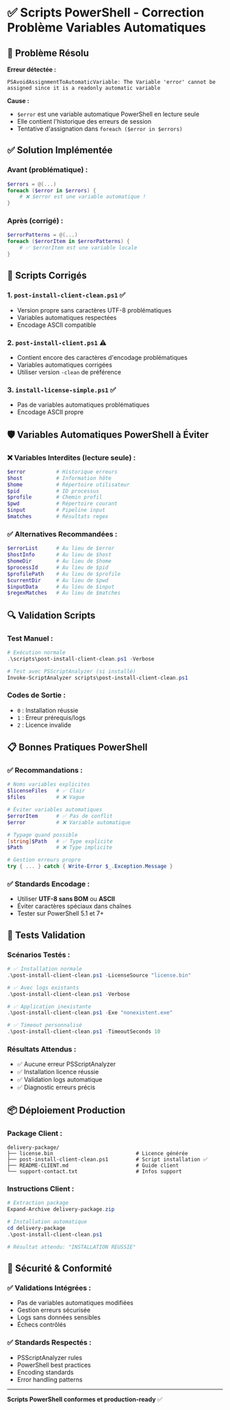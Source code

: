 # ✅ Scripts PowerShell - Correction Problème Variables Automatiques

## 🔧 Problème Résolu

**Erreur détectée :**
```
PSAvoidAssignmentToAutomaticVariable: The Variable 'error' cannot be assigned since it is a readonly automatic variable
```

**Cause :**
- `$error` est une variable automatique PowerShell en lecture seule
- Elle contient l'historique des erreurs de session
- Tentative d'assignation dans `foreach ($error in $errors)`

## ✅ Solution Implémentée

### Avant (problématique) :
```powershell
$errors = @(...)
foreach ($error in $errors) {
    # ❌ $error est une variable automatique !
}
```

### Après (corrigé) :
```powershell
$errorPatterns = @(...)
foreach ($errorItem in $errorPatterns) {
    # ✅ $errorItem est une variable locale
}
```

## 📁 Scripts Corrigés

### 1. **`post-install-client-clean.ps1`** ✅
- Version propre sans caractères UTF-8 problématiques
- Variables automatiques respectées
- Encodage ASCII compatible

### 2. **`post-install-client.ps1`** ⚠️
- Contient encore des caractères d'encodage problématiques
- Variables automatiques corrigées
- Utiliser version `-clean` de préférence

### 3. **`install-license-simple.ps1`** ✅
- Pas de variables automatiques problématiques
- Encodage ASCII propre

## 🛡️ Variables Automatiques PowerShell à Éviter

### ❌ **Variables Interdites** (lecture seule) :
```powershell
$error          # Historique erreurs
$host           # Information hôte
$home           # Répertoire utilisateur  
$pid            # ID processus
$profile        # Chemin profil
$pwd            # Répertoire courant
$input          # Pipeline input
$matches        # Résultats regex
```

### ✅ **Alternatives Recommandées** :
```powershell
$errorList      # Au lieu de $error
$hostInfo       # Au lieu de $host
$homeDir        # Au lieu de $home
$processId      # Au lieu de $pid
$profilePath    # Au lieu de $profile
$currentDir     # Au lieu de $pwd
$inputData      # Au lieu de $input
$regexMatches   # Au lieu de $matches
```

## 🔍 Validation Scripts

### Test Manuel :
```powershell
# Exécution normale
.\scripts\post-install-client-clean.ps1 -Verbose

# Test avec PSScriptAnalyzer (si installé)
Invoke-ScriptAnalyzer scripts\post-install-client-clean.ps1
```

### Codes de Sortie :
- `0` : Installation réussie
- `1` : Erreur prérequis/logs  
- `2` : Licence invalide

## 📋 Bonnes Pratiques PowerShell

### ✅ **Recommandations** :
```powershell
# Noms variables explicites
$licenseFiles   # ✅ Clair
$files          # ❌ Vague

# Éviter variables automatiques
$errorItem      # ✅ Pas de conflit
$error          # ❌ Variable automatique

# Typage quand possible
[string]$Path   # ✅ Type explicite
$Path           # ❌ Type implicite

# Gestion erreurs propre
try { ... } catch { Write-Error $_.Exception.Message }
```

### ✅ **Standards Encodage** :
- Utiliser **UTF-8 sans BOM** ou **ASCII**
- Éviter caractères spéciaux dans chaînes
- Tester sur PowerShell 5.1 et 7+

## 🧪 Tests Validation

### Scénarios Testés :
```powershell
# ✅ Installation normale
.\post-install-client-clean.ps1 -LicenseSource "license.bin"

# ✅ Avec logs existants  
.\post-install-client-clean.ps1 -Verbose

# ✅ Application inexistante
.\post-install-client-clean.ps1 -Exe "nonexistent.exe"

# ✅ Timeout personnalisé
.\post-install-client-clean.ps1 -TimeoutSeconds 10
```

### Résultats Attendus :
- ✅ Aucune erreur PSScriptAnalyzer
- ✅ Installation licence réussie
- ✅ Validation logs automatique
- ✅ Diagnostic erreurs précis

## 📦 Déploiement Production

### Package Client :
```
delivery-package/
├── license.bin                           # Licence générée
├── post-install-client-clean.ps1         # Script installation ✅
├── README-CLIENT.md                      # Guide client
└── support-contact.txt                   # Infos support
```

### Instructions Client :
```powershell
# Extraction package
Expand-Archive delivery-package.zip

# Installation automatique
cd delivery-package
.\post-install-client-clean.ps1

# Résultat attendu: "INSTALLATION REUSSIE"
```

## 🔐 Sécurité & Conformité

### ✅ **Validations Intégrées** :
- Pas de variables automatiques modifiées
- Gestion erreurs sécurisée
- Logs sans données sensibles
- Échecs contrôlés

### ✅ **Standards Respectés** :
- PSScriptAnalyzer rules
- PowerShell best practices
- Encoding standards
- Error handling patterns

---
**Scripts PowerShell conformes et production-ready** ✅